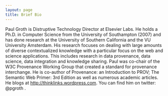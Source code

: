 ```yaml
---
layout: page
title: Brief Bio
---
```


Paul Groth is Distruptive Technology Director at Elsevier Labs. He holds a Ph.D. in Computer Science from the University of Southampton (2007) and has done research at the University of Southern California and the VU University Amsterdam. His research focuses on dealing with large amounts of diverse contextualized knowledge with a particular focus on the web and science applications. This includes research in data provenance, data science, data integration and knowledge sharing. Paul was co-chair of the W3C Provenance Working Group that created a standard for provenance interchange. He is co-author of Provenance: an Introduction to PROV; The Semantic Web Primer: 3rd Edition as well as numerous academic articles. He blogs at http://thinklinks.wordpress.com. You can find him on twitter: @pgroth .
